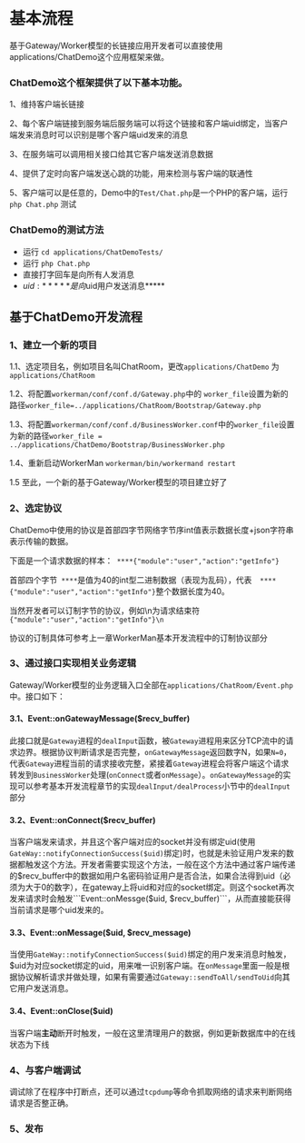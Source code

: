 # 基本流程
基于Gateway/Worker模型的长链接应用开发者可以直接使用applications/ChatDemo这个应用框架来做。

### ChatDemo这个框架提供了以下基本功能。

1、维持客户端长链接

2、每个客户端链接到服务端后服务端可以将这个链接和客户端uid绑定，当客户端发来消息时可以识别是哪个客户端uid发来的消息

3、在服务端可以调用相关接口给其它客户端发送消息数据

4、提供了定时向客户端发送心跳的功能，用来检测与客户端的联通性

5、客户端可以是任意的，Demo中的```Test/Chat.php```是一个PHP的客户端，运行```php Chat.php``` 测试

### ChatDemo的测试方法

  * 运行 ```cd applications/ChatDemoTests/```
  * 运行 ```php Chat.php```
  * 直接打字回车是向所有人发消息
  * $uid:***** 是向$uid用户发送消息*****

## 基于ChatDemo开发流程

### 1、建立一个新的项目

1.1、选定项目名，例如项目名叫ChatRoom，更改```applications/ChatDemo``` 为 ```applications/ChatRoom```

1.2、将配置```workerman/conf/conf.d/Gateway.php```中的 ```worker_file```设置为新的路径```worker_file=../applications/ChatRoom/Bootstrap/Gateway.php```

1.3、将配置```workerman/conf/conf.d/BusinessWorker.conf```中的```worker_file```设置为新的路径```worker_file = ../applications/ChatDemo/Bootstrap/BusinessWorker.php```

1.4、重新启动WorkerMan ```workerman/bin/workermand restart```

1.5 至此，一个新的基于Gateway/Worker模型的项目建立好了

### 2、选定协议

ChatDemo中使用的协议是首部四字节网络字节序int值表示数据长度+json字符串表示传输的数据。

下面是一个请求数据的样本：``` ****{"module":"user","action":"getInfo"}```

首部四个字节``` ****```是值为40的int型二进制数据（表现为乱码），代表```  ****{"module":"user","action":"getInfo"}```整个数据长度为40。

当然开发者可以订制字节的协议，例如\n为请求结束符 ```{"module":"user","action":"getInfo"}\n```

协议的订制具体可参考上一章WorkerMan基本开发流程中的订制协议部分

### 3、通过接口实现相关业务逻辑
Gateway/Worker模型的业务逻辑入口全部在```applications/ChatRoom/Event.php```中。接口如下：

#### 3.1、Event::onGatewayMessage($recv_buffer)

此接口就是```Gateway```进程的```dealInput```函数，被```Gateway```进程用来区分TCP流中的请求边界。根据协议判断请求是否完整，```onGatewayMessage```返回数字N，如果```N=0```，代表```Gateway```进程当前的请求接收完整，紧接着```Gateway```进程会将客户端这个请求转发到```BusinessWorker```处理(```onConnect```或者```onMessage```）。```onGatewayMessage```的实现可以参考基本开发流程章节的实现```dealInput/dealProcess```小节中的```dealInput```部分

#### 3.2、Event::onConnect($recv_buffer)
当客户端发来请求，并且这个客户端对应的socket并没有绑定uid(使用```GateWay::notifyConnectionSuccess($uid)```绑定)时，也就是未验证用户发来的数据都触发这个方法。开发者需要实现这个方法，一般在这个方法中通过客户端传递的$recv_buffer中的数据如用户名密码验证用户是否合法，如果合法得到uid（必须为大于0的数字），在gateway上将uid和对应的socket绑定。则这个socket再次发来请求时会触发```Event::onMessge($uid, $recv_buffer)```，从而直接能获得当前请求是哪个uid发来的。

#### 3.3、Event::onMessage($uid, $recv_message)
当使用```GateWay::notifyConnectionSuccess($uid)```绑定的用户发来消息时触发，$uid为对应socket绑定的uid，用来唯一识别客户端。在```onMessage```里面一般是根据协议解析请求并做处理，如果有需要通过```Gateway::sendToAll/sendToUid```向其它用户发送消息。

#### 3.4、Event::onClose($uid)
当客户端**主动**断开时触发，一般在这里清理用户的数据，例如更新数据库中的在线状态为下线

###  4、与客户端调试
调试除了在程序中打断点，还可以通过```tcpdump```等命令抓取网络的请求来判断网络请求是否整正确。

### 5、发布







